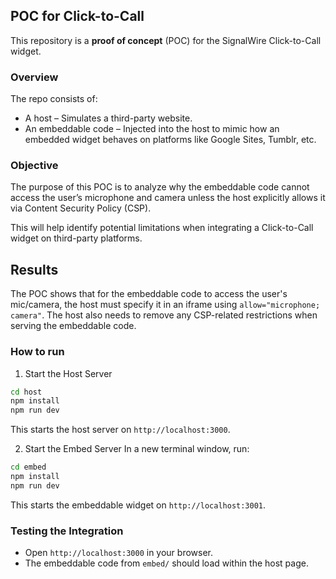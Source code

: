 ## POC for Click-to-Call

This repository is a **proof of concept** (POC) for the SignalWire Click-to-Call widget.

### Overview
The repo consists of:

- A host – Simulates a third-party website.
- An embeddable code – Injected into the host to mimic how an embedded widget behaves on platforms like Google Sites, Tumblr, etc.

### Objective
The purpose of this POC is to analyze why the embeddable code cannot access the user’s microphone and camera unless the host explicitly allows it via Content Security Policy (CSP).

This will help identify potential limitations when integrating a Click-to-Call widget on third-party platforms.

## Results

The POC shows that for the embeddable code to access the user's mic/camera, the host must specify it in an iframe using `allow="microphone; camera"`. The host also needs to remove any CSP-related restrictions when serving the embeddable code.

### How to run

1. Start the Host Server
```sh
cd host
npm install
npm run dev
```

This starts the host server on `http://localhost:3000`.

2. Start the Embed Server
In a new terminal window, run:

```sh
cd embed
npm install
npm run dev
```

This starts the embeddable widget on `http://localhost:3001`.

### Testing the Integration
- Open `http://localhost:3000` in your browser.
- The embeddable code from `embed/` should load within the host page.

